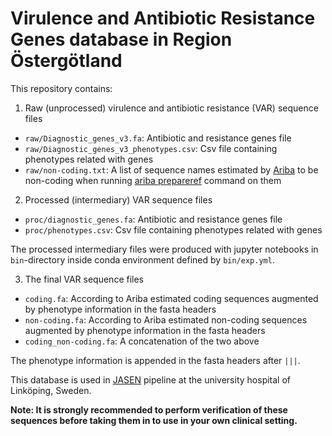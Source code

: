 # Virulence and Antibiotic Resistance Genes database in Region Östergötland

This repository contains:

1. Raw (unprocessed) virulence and antibiotic resistance (VAR) sequence files

- `raw/Diagnostic_genes_v3.fa`: Antibiotic and resistance genes file
- `raw/Diagnostic_genes_v3_phenotypes.csv`: Csv file containing phenotypes related with genes
- `raw/non-coding.txt`: A list of sequence names estimated by [Ariba](https://github.com/sanger-pathogens/ariba) to be non-coding when running [ariba prepareref](https://github.com/sanger-pathogens/ariba/wiki/Task:-prepareref) command on them

2. Processed (intermediary) VAR sequence files 

- `proc/diagnostic_genes.fa`: Antibiotic and resistance genes file
- `proc/phenotypes.csv`: Csv file containing phenotypes related with genes

The processed intermediary files were produced with jupyter notebooks in `bin`-directory inside conda environment defined by `bin/exp.yml`.

3. The final VAR sequence files

- `coding.fa`: According to Ariba estimated coding sequences augmented by phenotype information in the fasta headers 
- `non-coding.fa`: According to Ariba estimated non-coding sequences augmented by phenotype information in the fasta headers
- `coding_non-coding.fa`: A concatenation of the two above

The phenotype information is appended in the fasta headers after `|||`.

This database is used in [JASEN](https://github.com/Genomic-Medicine-Linkoping/gms-JASEN/tree/ro-implementation) pipeline at the university hospital of Linköping, Sweden.

**Note: It is strongly recommended to perform verification of these sequences before taking them in to use in your own clinical setting.**
